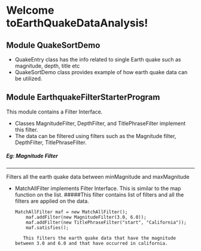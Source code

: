 Welcome toEarthQuakeDataAnalysis!
===================


Module QuakeSortDemo 
---------------------------------------

- QuakeEntry class has the info related to single Earth quake such as magnitude, depth, title etc
- QuakeSortDemo class provides example of how earth quake data can be utilized.


Module EarthquakeFilterStarterProgram
-----------------------------------------

This module contains a Filter Interface.

- Classes MagnitudeFilter, DepthFilter, and TitlePhraseFilter implement this filter.
- The data can be filtered using filters such as the Magnitude filter, DepthFilter, TitlePhraseFilter.
##### Eg: Magnitude Filter 
__________________________
Filters all the earth quake data between minMagnitude and maxMagnitude

- MatchAllFilter implements Filter Interface. This is similar to the map function on the list.
#####This filter contains list of filters and all the filters are applied on the data.
	 ```  
	 MatchAllFilter maf = new MatchAllFilter();  
         maf.addFilter(new MagnitudeFilter(3.0, 6.0));  
         maf.addFilter(new TitlePhraseFilter("start", "California"));  
         maf.satisfies();  
	 ```  
         This filters the earth quake data that have the magnitude between 3.0 and 6.0 and that have occurred in california.

